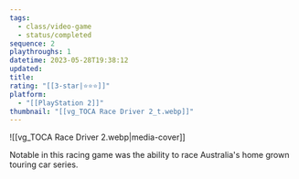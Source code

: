 ```yaml
---
tags:
  - class/video-game
  - status/completed
sequence: 2
playthroughs: 1
datetime: 2023-05-28T19:38:12
updated: 
title: 
rating: "[[3-star|⭐️⭐️⭐️]]"
platform:
  - "[[PlayStation 2]]"
thumbnail: "[[vg_TOCA Race Driver 2_t.webp]]"
---
```

![[vg_TOCA Race Driver 2.webp|media-cover]]

Notable in this racing game was the ability to race Australia's home grown touring car series.